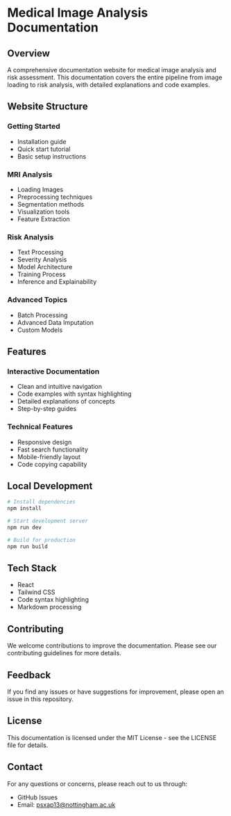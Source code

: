 # Medical Image Analysis Documentation

## Overview
A comprehensive documentation website for medical image analysis and risk assessment. This documentation covers the entire pipeline from image loading to risk analysis, with detailed explanations and code examples.

## Website Structure

### Getting Started
- Installation guide
- Quick start tutorial
- Basic setup instructions

### MRI Analysis
- Loading Images
- Preprocessing techniques
- Segmentation methods
- Visualization tools
- Feature Extraction

### Risk Analysis
- Text Processing
- Severity Analysis
- Model Architecture
- Training Process
- Inference and Explainability

### Advanced Topics
- Batch Processing
- Advanced Data Imputation
- Custom Models

## Features

### Interactive Documentation
- Clean and intuitive navigation
- Code examples with syntax highlighting
- Detailed explanations of concepts
- Step-by-step guides

### Technical Features
- Responsive design
- Fast search functionality
- Mobile-friendly layout
- Code copying capability

## Local Development

```bash
# Install dependencies
npm install

# Start development server
npm run dev

# Build for production
npm run build
```

## Tech Stack
- React
- Tailwind CSS
- Code syntax highlighting
- Markdown processing

## Contributing
We welcome contributions to improve the documentation. Please see our contributing guidelines for more details.

## Feedback
If you find any issues or have suggestions for improvement, please open an issue in this repository.

## License
This documentation is licensed under the MIT License - see the LICENSE file for details.

## Contact
For any questions or concerns, please reach out to us through:
- GitHub Issues
- Email: psxap13@nottingham.ac.uk
